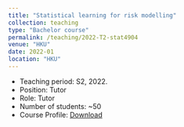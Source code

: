 ```yaml
---
title: "Statistical learning for risk modelling"
collection: teaching
type: "Bachelor course"
permalink: /teaching/2022-T2-stat4904
venue: "HKU"
date: 2022-01
location: "HKU"
---
```

* Teaching period: S2, 2022.
* Position: Tutor
* Role: Tutor
* Number of students: ~50
* Course Profile: [Download](https://vm.civeng.unsw.edu.au/courseprofiles/2019/2019-T3_CVEN9625x8224.pdf)
